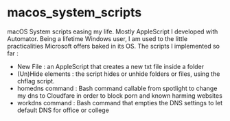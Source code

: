 # macos_system_scripts
macOS System scripts easing my life. Mostly AppleScript I developed with Automator. 
Being a lifetime Windows user, I am used to the little practicalities Microsoft offers baked in its OS.
The scripts I implemented so far : 
* New File : an AppleScript that creates a new txt file inside a folder
* (Un)Hide elements : the script hides or unhide folders or files, using the chflag script. 
* homedns command : Bash command callable from spotlight to change my dns to Cloudfare in order to block porn and known harming websites
* workdns command : Bash command that empties the DNS settings to let default DNS for office or college
